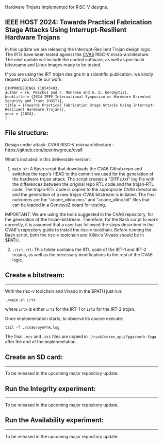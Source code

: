 Hardware Trojans implemented for RISC-V designs.

## IEEE HOST 2024: Towards Practical Fabrication Stage Attacks Using Interrupt-Resilient Hardware Trojans
In this update we are releasing the Interrupt-Resilient Trojan design logic.
The IRTs have been tested against the [CVA6](https://github.com/openhwgroup/cva6) RISC-V micro-architecture.
The next update will include the control software, as well as pre-build bitstreams and Linux images ready to be tested.

If you are using the IRT trojan designs in a scientific publication, we kindly request you to cite our work:

```
@INPROCEEDINGS {10545403,
author = {A. Moschos and F. Monrose and A. D. Keromytis},
booktitle = {2024 IEEE International Symposium on Hardware Oriented Security and Trust (HOST)},
title = {Towards Practical Fabrication Stage Attacks Using Interrupt-Resilient Hardware Trojans},
year = {2024},
}

```

## File structure:
Design under attack: CVA6 RISC-V microarchitecture - https://github.com/openhwgroup/cva6

What's included in this deliverable version:

1) `main.sh`: A Bash script that downloads the CVA6 Github repo and switches the repo's HEAD to the commit we used for the generation of the hardware trojan attack.
The script creates a "DIFFs.txt" log file with the differences between the original repo RTL code and the trojan-RTL code.
The trojan-RTL code is copied to the appropriate CVA6 directories and the generation of a new trojan-CVA6 bitstream is initiated.
The final outcomes are the "ariane_xilinx.mcs" and "ariane_xilinx.bit" files that can be loaded in a Genesys2 board for testing.

IMPORTANT: We are using the tools suggested in the CVA6 repository, for the generation of the trojan-bitstream.
Therefore, for the Bash script to work correctly, it is assumed that a user has followed the steps described in the CVA6's repository guide to install the risc-v toolchain.
Bofore running the Bash script, both the risc-v toolchain and Xilinx's Vivado should be in $PATH.

2) `./irt_rtl`: This folder contains the RTL code of the IRT-1 and IRT-2 trojans, as well as the necessary modifications to the rest of the CVA6 logic.

## Create a bitstream:
----------

With the risc-v toolchain and Vivado in the $PATH just run:

`./main.sh irtX`

where `irtX` is either `irt1` for the IRT-1 or `irt2` for the IRT-2 trojan. 

Once implementation starts, to observe its course execute:

`tail -f ./cva6/SynPnR.log`

The final `.mcs` and `.bit` files are copied in `./cva6/corev_apu/fpga/work-fpga` after the end of the implementation.

## Create an SD card:
----------
To be released in the upcoming major repository update.

## Run the Integrity experiment:
----------
To be released in the upcoming major repository update.

## Run the Availability experiment:
----------
To be released in the upcoming major repository update.
